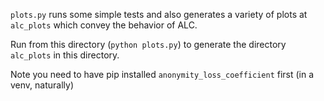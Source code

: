`plots.py` runs some simple tests and also generates a variety of plots at `alc_plots` which convey the behavior of ALC.

Run from this directory (`python plots.py`) to generate the directory `alc_plots` in this directory.

Note you need to have pip installed `anonymity_loss_coefficient` first (in a venv, naturally)